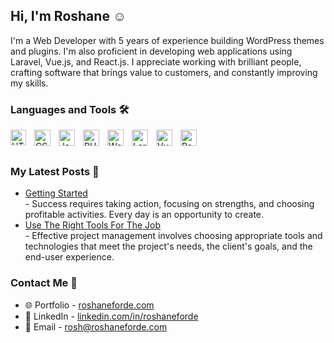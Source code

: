 ## Hi, I'm Roshane :relaxed:

I'm a Web Developer with 5 years of experience building WordPress themes and plugins. I'm also proficient in developing web applications using Laravel, Vue.js, and React.js. I appreciate working with brilliant people, crafting software that brings value to customers, and constantly improving my skills.


### Languages and Tools :hammer_and_wrench:

<img align="left" alt="HTML5" width="25px" src="https://cdn.jsdelivr.net/gh/devicons/devicon/icons/html5/html5-original.svg" style="padding-right:10px;" /> 
<img align="left" alt="CSS3" width="26px" src="https://cdn.jsdelivr.net/gh/devicons/devicon/icons/css3/css3-original.svg" style="padding-right:10px;" />
<img align="left" alt="JavaScript" width="26px" src="https://cdn.jsdelivr.net/gh/devicons/devicon/icons/javascript/javascript-original.svg" style="padding-right:10px;" />

<img align="left" alt="PHP" width="26px" src="https://cdn.jsdelivr.net/gh/devicons/devicon/icons/php/php-original.svg" style="padding-right:10px;" />
<img align="left" alt="WordPress" width="26px" src="https://cdn.jsdelivr.net/gh/devicons/devicon/icons/wordpress/wordpress-plain.svg" style="padding-right:10px;" />
<img align="left" alt="Laravel" width="26px" src="https://cdn.jsdelivr.net/gh/devicons/devicon/icons/laravel/laravel-plain.svg" style="padding-right:10px;" />

<img align="left" alt="Vue" width="26px" src="https://cdn.jsdelivr.net/gh/devicons/devicon/icons/vuejs/vuejs-original.svg" style="padding-right:10px;" />
<img align="left" alt="React" width="26px" src="https://cdn.jsdelivr.net/gh/devicons/devicon/icons/react/react-original.svg" style="padding-right:10px;" />

<br />
<br />

### My Latest Posts :memo:
* [Getting Started](https://roshaneforde.com/getting-started/) <br />
\- Success requires taking action, focusing on strengths, and choosing profitable activities. Every day is an opportunity to create.
* [Use The Right Tools For The Job](https://roshaneforde.com/use-the-right-tools-for-the-job/) <br />
\- Effective project management involves choosing appropriate tools and technologies that meet the project's needs, the client's goals, and the end-user experience.


### Contact Me :speech_balloon:
* :globe_with_meridians: Portfolio - [roshaneforde.com](https://roshaneforde.com)
* :bookmark_tabs: LinkedIn - [linkedin.com/in/roshaneforde](https://www.linkedin.com/in/roshaneforde/)
* :email: Email - <a href="mailto:rosh@roshaneforde.com">rosh@roshaneforde.com</a> 

